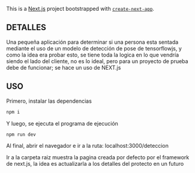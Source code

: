 This is a [Next.js](https://nextjs.org/) project bootstrapped with [`create-next-app`](https://github.com/vercel/next.js/tree/canary/packages/create-next-app).

## DETALLES
Una pequeña aplicación para determinar si una persona esta sentada mediante el uso de un modelo de detección de pose de tensorflowjs, y como la idea era probar esto, se tiene toda la logica en lo que vendría siendo el lado del cliente, no es lo ideal, pero para un proyecto de prueba debe de funcionar; se hace un uso de NEXT.js

## USO
Primero, instalar las dependencias
```bash
npm i
```
Y luego, se ejecuta el programa de ejecución
```bash
npm run dev
```
Al final, abrir el navegador e ir a la ruta: localhost:3000/deteccion

Ir a la carpeta raiz muestra la pagina creada por defecto por el framework de next.js, la idea es actualizarla a los detalles del protecto en un futuro
